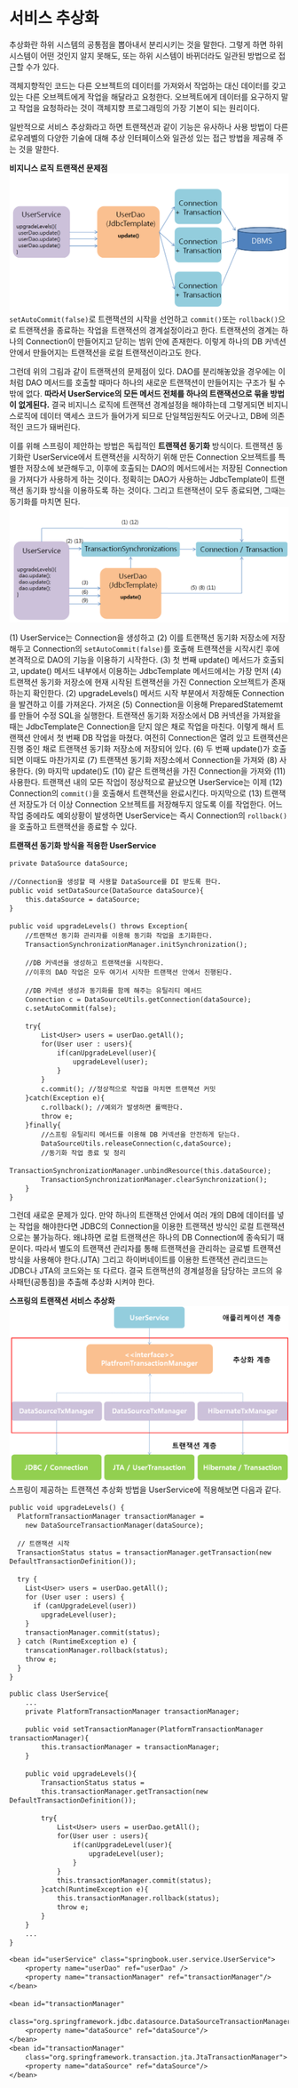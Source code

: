 # 서비스 추상화
추상화란 하위 시스템의 공통점을 뽑아내서 분리시키는 것을 말한다. 그렇게 하면 하위 시스템이 어떤 것인지 알지 못해도, 또는 하위 시스템이 바뀌더라도 일관된 방법으로 접근할 수가 있다.


객체지향적인 코드는 다른 오브젝트의 데이터를 가져와서 작업하는 대신 데이터를 갖고 있는 다른 오브젝트에게 작업을 해달라고 요청한다. 오브젝트에게 데이터를 요구하지 말고 작업을 요청하라는 것이 객체지향 프로그래밍의 가장 기본이 되는 원리이다. 

일반적으로 서비스 추상화라고 하면 트랜잭션과 같이 기능은 유사하나 사용 방법이 다른 로우레벨의 다양한 기술에 대해 추상 인터페이스와 일관성 있는 접근 방법을 제공해 주는 것을 말한다. 

**비지니스 로직 트랜잭션 문제점**<br>
![](transactionproblem2.PNG)
`setAutoCommit(false)`로 트랜잭션의 시작을 선언하고 `commit()`또는 `rollback()`으로 트랜잭션을 종료하는 작업을 트랜잭션의 경계설정이라고 한다. 트랜잭션의 경계는 하나의 Connection이 만들어지고 닫히는 범위 안에 존재한다. 이렇게 하나의 DB 커넥션 안에서 만들어지는 트랜잭션을 로컬 트랜잭션이라고도 한다. 

그런데 위의 그림과 같이 트랜잭션의 문제점이 있다. DAO를 분리해놓았을 경우에는 이처럼 DAO 메서드를 호출할 때마다 하나의 새로운 트랜잭션이 만들어지는 구조가 될 수밖에 없다. **따라서 UserService의 모든 메서드 전체를 하나의 트랜잭션으로 묶을 방법이 없게된다.** 결국 비지니스 로직에 트랜잭션 경계설정을 해야하는데 그렇게되면 비지니스로직에 데이터 액세스 코드가 들어가게 되므로 단일책임원칙도 어긋나고, DB에 의존적인 코드가 돼버린다. 

이를 위해 스프링이 제안하는 방법은 독립적인 **트랜잭션 동기화** 방식이다. 트랜잭션 동기화란 UserService에서 트랜잭션을 시작하기 위해 만든 Connection 오브젝트를 특별한 저장소에 보관해두고, 이후에 호출되는 DAO의 메서드에서는 저장된 Connection을 가져다가 사용하게 하는 것이다. 정확히는 DAO가 사용하는 JdbcTemplate이 트랜잭션 동기화 방식을 이용하도록 하는 것이다. 그리고  트랜잭션이 모두 종료되면, 그때는 동기화를 마치면 된다.
![](transactionsync2.PNG)

(1) UserService는 Connection을 생성하고 (2) 이를 트랜잭션 동기화 저장소에 저장해두고 Connection의 `setAutoCommit(false)`를 호출해 트랜잭션을 시작시킨 후에 본격적으로 DAO의 기능을 이용하기 시작한다. (3) 첫 번째 update() 메서드가 호출되고, update() 메서드 내부에서 이용하는 JdbcTemplate 메서드에서는 가장 먼저 (4) 트랜잭션 동기화 저장소에 현재 시작된 트랜잭션을 가진 Connection 오브젝트가 존재하는지 확인한다. (2) upgradeLevels() 메서드 시작 부분에서 저장해둔 Connection을 발견하고 이를 가져온다. 가져온 (5) Connection을 이용해 PreparedStatememt를 만들어 수정 SQL을 실행한다. 트랜잭션 동기화 저장소에서 DB 커넥션을 가져왔을 때는 JdbcTemplate은 Connection을 닫지 않은 채로 작업을 마친다. 이렇게 해서 트랜잭션 안에서 첫 번째 DB 작업을 마쳤다. 여전히 Connection은 열려 있고 트랜잭션은 진행 중인 채로 트랜잭션 동기화 저장소에 저장되어 있다. (6) 두 번째 update()가 호출되면 이때도 마찬가지로 (7) 트랜잭션 동기화 저장소에서 Connection을 가져와 (8) 사용한다. (9) 마지막 update()도 (10) 같은 트랜잭션을 가진 Connection을 가져와 (11) 사용한다. 트랜잭션 내의 모든 작업이 정상적으로 끝났으면 UserService는 이제 (12) Connection의 `commit()`을 호출해서 트랜잭션을 완료시킨다. 마지막으로 (13) 트랜잭션 저장도가 더 이상 Connection 오브젝트를 저장해두지 않도록 이를 작업한다. 어느 작업 중에라도 예외상황이 발생하면 UserService는 즉시 Connection의 `rollback()`을 호출하고 트랜잭션을 종료할 수 있다. 

**트랜잭션 동기화 방식을 적용한 UserService**
```
private DataSource dataSource;

//Connection을 생성할 때 사용할 DataSource를 DI 받도록 한다.
public void setDataSource(DataSource dataSource){
    this.dataSource = dataSource;
}

public void upgradeLevels() throws Exception{
    //트랜잭션 동기화 관리자를 이용해 동기화 작업을 초기화한다.
    TransactionSynchronizationManager.initSynchronization();
    
    //DB 커넥션을 생성하고 트랜잭션을 시작한다. 
    //이후의 DAO 작업은 모두 여기서 시작한 트랜잭션 안에서 진행된다.
    
    //DB 커넥션 생성과 동기화를 함께 해주는 유틸리티 메서드
    Connection c = DataSourceUtils.getConnection(dataSource);
    c.setAutoCommit(false);
    
    try{
        List<User> users = userDao.getAll();
        for(User user : users){
            if(canUpgradeLevel(user){
                upgradeLevel(user);
            }
        }
        c.commit(); //정상적으로 작업을 마치면 트랜잭션 커밋
    }catch(Exception e){
        c.rollback(); //예외가 발생하면 롤백한다.
        throw e;
    }finally{
        //스프링 유틸리티 메서드를 이용해 DB 커넥션을 안전하게 닫는다.
        DataSourceUtils.releaseConnection(c,dataSource);
        //동기화 작업 종료 및 정리
        TransactionSynchronizationManager.unbindResource(this.dataSource);
        TransactionSynchronizationManager.clearSynchronization();
    }
}
```
그런데 새로운 문제가 있다. 만약 하나의 트랜잭션 안에서 여러 개의 DB에 데이터를 넣는 작업을 해야한다면 JDBC의 Connection을 이용한 트랜잭션 방식인 로컬 트랜잭션으로는 불가능하다. 왜냐하면 로컬 트랜잭션은 하나의 DB Connection에 종속되기 때문이다. 따라서 별도의 트랜잭션 관리자를 통해 트랜잭션을 관리하는 글로벌 트랜잭션 방식을 사용해야 한다.(JTA) 그리고 하이버네이트를 이용한 트랜잭션 관리코드는 JDBC나 JTA의 코드와는 또 다르다. 결국 트랜잭션의 경계설정을 담당하는 코드의 유사패턴(공통점)을 추출해 추상화 시켜야 한다.

**스프링의 트랜잭션 서비스 추상화**<br>
![](abstractlayer.PNG)
스프링이 제공하는 트랜잭션 추상화 방법을 UserService에 적용해보면 다음과 같다.
```
public void upgradeLevels() {
  PlatformTransactionManager transactionManager = 
    new DataSourceTransactionManager(dataSource);
    
  // 트랜잭션 시작
  TransactionStatus status = transactionManager.getTransaction(new DefaultTransactionDefinition());
  
  try {
    List<User> users = userDao.getAll();
    for (User user : users) {
      if (canUpgradeLevel(user))
        upgradeLevel(user);
    }
    transactionManager.commit(status);
  } catch (RuntimeException e) {
    transcationManager.rollback(status);
    throw e;
  }
}
```

```
public class UserService{
	...
	private PlatformTransactionManager transactionManager;

	public void setTransactionManager(PlatformTransactionManager transactionManager){
		this.transactionManager = transactionManager;
	}

	public void upgradeLevels(){
		TransactionStatus status = 
		this.transactionManager.getTransaction(new DefaultTransactionDefinition());

		try{
			List<User> users = userDao.getAll();
			for(User user : users){
				if(canUpgradeLevel(user){
					upgradeLevel(user);
				}
			}
			this.transactionManager.commit(status);
		}catch(RuntimeException e){
			this.transactionManager.rollback(status);
			throw e;
		}
	}
	...
}

```

```
<bean id="userService" class="springbook.user.service.UserService">
	<property name="userDao" ref="userDao" />
	<property name="transactionManager" ref="transactionManager"/>
</bean>

<bean id="transactionManager"
    class="org.springframework.jdbc.datasource.DataSourceTransactionManager">
	<property name="dataSource" ref="dataSource"/>
</bean>
<bean id="transactionManager" 
    class="org.springframework.transaction.jta.JtaTransactionManager">
	<property name="dataSource" ref="dataSource"/>
</bean>
```
